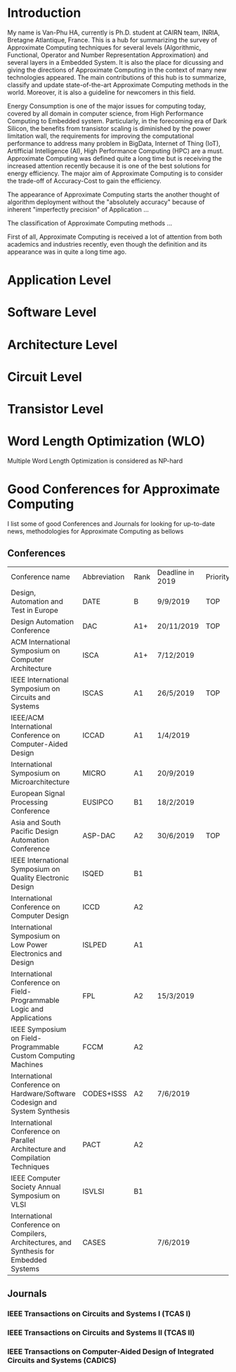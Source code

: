 # Introduction
My name is Van-Phu HA, currently is Ph.D. student at CAIRN team, INRIA, Bretagne Atlantique, France. This is a hub for summarizing the survey of Approximate Computing techniques for several levels (Algorithmic, Functional, Operator and Number Representation Approximation) and several layers in a Embedded System. It is also the place for dicussing and giving the directions of Approximate Computing in the context of many new technologies appeared. The main contributions of this hub is to summarize, classify and update state-of-the-art Approximate Computing methods in the world. Moreover, it is also a guideline for newcomers in this field.

Energy Consumption is one of the major issues for computing today, covered by all domain in computer science, from High Performance Computing to Embedded system. Particularly, in the forecoming era of Dark Silicon, the benefits from transistor scaling is diminished by the power limitation wall, the requirements for improving the computational performance to address many problem in BigData, Internet of Thing (IoT), Artifficial Intelligence (AI), High Performance Computing (HPC) are a must. Approximate Computing was defined quite a long time but is receiving the increased attention recently because it is one of the best solutions for energy efficiency. The major aim of Approximate Computing is to consider the trade-off of Accuracy-Cost to gain the efficiency. 

The appearance of Approximate Computing starts the another thought of algorithm deployment without the "absolutely accuracy" because of inherent "imperfectly precision" of Application ...

The classification of Approximate Computing methods ...

First of all, Approximate Computing is received a lot of attention from both academics and industries recently, even though the definition and its appearance was in quite a long time ago.
# Application Level

# Software Level

# Architecture Level

# Circuit Level

# Transistor Level

# Word Length Optimization (WLO)
Multiple Word Length Optimization is considered as NP-hard 

# Good Conferences for Approximate Computing 
I list some of good Conferences and Journals for looking for up-to-date news, methodologies for Approximate Computing as bellows

## Conferences

|                                                                                            |                |        |                    |          | 
|--------------------------------------------------------------------------------------------|----------------|--------|--------------------|----------| 
| Conference name                                                                            |  Abbreviation  |  Rank  |  Deadline in 2019  | Priority | 
|  Design, Automation and Test in Europe                                                     |  DATE          |  B     |  9/9/2019          | TOP      | 
|  Design Automation Conference                                                              |  DAC           |  A1+   |  20/11/2019        | TOP      | 
|  ACM International Symposium on Computer Architecture                                      |  ISCA          |  A1+   |  7/12/2019         |          | 
|  IEEE International Symposium on Circuits and Systems                                      |  ISCAS         |  A1    |  26/5/2019         |  TOP     | 
|  IEEE/ACM International Conference on Computer-Aided Design                                |  ICCAD         |  A1    |  1/4/2019          |          | 
|  International Symposium on Microarchitecture                                              |  MICRO         |  A1    |  20/9/2019         |          | 
|  European Signal Processing Conference                                                     |  EUSIPCO       |  B1    |  18/2/2019         |          | 
|  Asia and South Pacific Design Automation Conference                                       |  ASP-DAC       |  A2    |  30/6/2019         | TOP      | 
|  IEEE International Symposium on Quality Electronic Design                                 |  ISQED         |  B1    |                    |          | 
|  International Conference on Computer Design                                               |  ICCD          |  A2    |                    |          | 
|  International Symposium on Low Power Electronics and Design                               |  ISLPED        |  A1    |                    |          | 
|  International Conference on Field-Programmable Logic and Applications                     |  FPL           |  A2    |  15/3/2019         |          | 
|  IEEE Symposium on Field-Programmable Custom Computing Machines                            |  FCCM          |  A2    |                    |          | 
|  International Conference on Hardware/Software Codesign and System Synthesis               |  CODES+ISSS    |  A2    |  7/6/2019          |          | 
|  International Conference on Parallel Architecture and Compilation Techniques              |  PACT          |  A2    |                    |          | 
|  IEEE Computer Society Annual Symposium on VLSI                                            |  ISVLSI        |  B1    |                    |          | 
|  International Conference on Compilers, Architectures, and Synthesis for Embedded Systems  |  CASES         |        |  7/6/2019          |          | 


## Journals
### IEEE Transactions on Circuits and Systems I (TCAS I)
### IEEE Transactions on Circuits and Systems II (TCAS II)
### IEEE Transactions on Computer-Aided Design of Integrated Circuits and Systems (CADICS)

